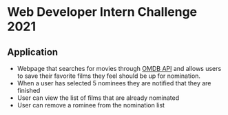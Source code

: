 # Web Developer Intern Challenge 2021 

## Application
* Webpage that searches for movies through <a href="http://www.omdbapi.com/" target="blank">OMDB API</a> and allows users to save their favorite films they feel should be up for nomination. 
* When a user has selected 5 nominees they are notified that they are finished
* User can view the list of films that are already nominated 
* User can remove a rominee from the nomination list 
